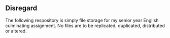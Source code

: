 ## Disregard
The following respository is simply file storage for my senior year English culminating assignment.
No files are to be replicated, duplicated, distributed or altered. 
